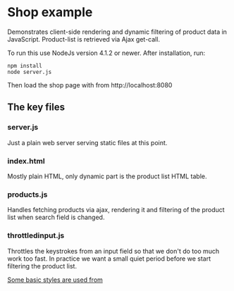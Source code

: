 # Shop example

Demonstrates client-side rendering and dynamic filtering of product
data in JavaScript. Product-list is retrieved via Ajax get-call.


To run this use NodeJs version 4.1.2 or newer. After installation, run:

```
npm install
node server.js
```

Then load the shop page with from http://localhost:8080

## The key files

### server.js

Just a plain web server serving static files at this point.

### index.html

Mostly plain HTML, only dynamic part is the product list HTML table.

### products.js

Handles fetching products via ajax, rendering it and filtering of the product list when search field is changed.

### throttledinput.js

Throttles the keystrokes from an input field so that we don't do too much work too fast.
In practice we want a small quiet period before we start filtering the product list.

[Some basic styles are used from](http://www.basscss.com/)
